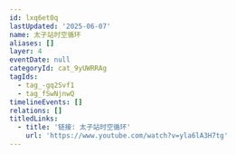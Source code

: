 ```yaml
---
id: lxq6et0q
lastUpdated: '2025-06-07'
name: 太子站时空循环
aliases: []
layer: 4
eventDate: null
categoryId: cat_9yUWRRAg
tagIds:
  - tag_-gq2Svf1
  - tag_fSwNjnwQ
timelineEvents: []
relations: []
titledLinks:
  - title: '链接: 太子站时空循环'
    url: 'https://www.youtube.com/watch?v=yla6lA3H7tg'
---
```



